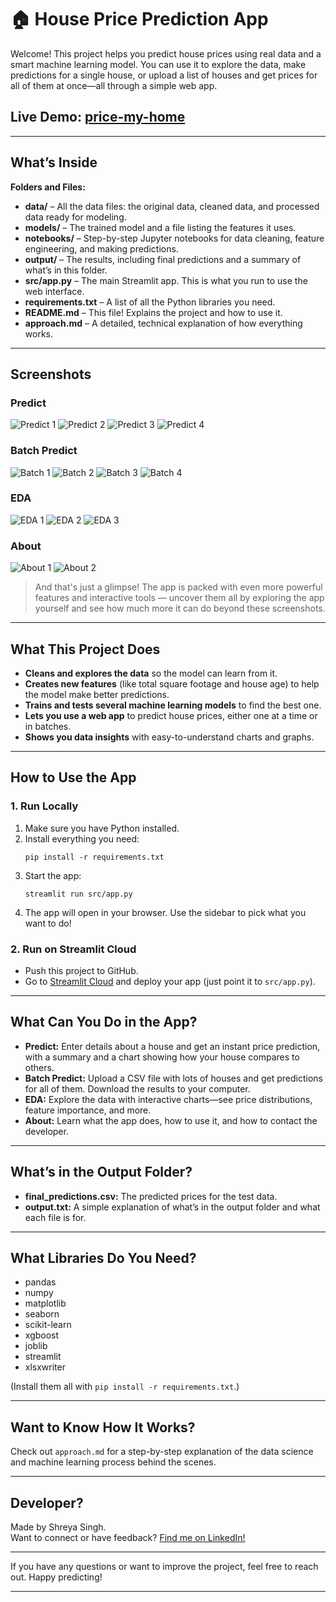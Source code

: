 

# 🏠 House Price Prediction App

Welcome! This project helps you predict house prices using real data and a smart machine learning model. You can use it to explore the data, make predictions for a single house, or upload a list of houses and get prices for all of them at once—all through a simple web app.

## Live Demo: [price-my-home](https://price-my-home.streamlit.app/)
---

## What’s Inside

**Folders and Files:**
- **data/** – All the data files: the original data, cleaned data, and processed data ready for modeling.
- **models/** – The trained model and a file listing the features it uses.
- **notebooks/** – Step-by-step Jupyter notebooks for data cleaning, feature engineering, and making predictions.
- **output/** – The results, including final predictions and a summary of what’s in this folder.
- **src/app.py** – The main Streamlit app. This is what you run to use the web interface.
- **requirements.txt** – A list of all the Python libraries you need.
- **README.md** – This file! Explains the project and how to use it.
- **approach.md** – A detailed, technical explanation of how everything works.

---

## Screenshots

### Predict
![Predict 1](assets/image.png)
![Predict 2](assets/image-1.png)
![Predict 3](assets/image-2.png)
![Predict 4](assets/image-3.png)

### Batch Predict
![Batch 1](assets/image-4.png)
![Batch 2](assets/image-5.png)
![Batch 3](assets/image-6.png)
![Batch 4](assets/image-7.png)

### EDA
![EDA 1](assets/image-8.png)
![EDA 2](assets/image-9.png)
![EDA 3](assets/image-10.png)

### About
![About 1](assets/image-11.png)
![About 2](assets/image-12.png)

> And that's just a glimpse! The app is packed with even more powerful features and interactive tools — uncover them all by exploring the app yourself and see how much more it can do beyond these screenshots.

---

## What This Project Does

- **Cleans and explores the data** so the model can learn from it.
- **Creates new features** (like total square footage and house age) to help the model make better predictions.
- **Trains and tests several machine learning models** to find the best one.
- **Lets you use a web app** to predict house prices, either one at a time or in batches.
- **Shows you data insights** with easy-to-understand charts and graphs.

---

## How to Use the App

### 1. Run Locally

1. Make sure you have Python installed.
2. Install everything you need:
   ```
   pip install -r requirements.txt
   ```
3. Start the app:
   ```
   streamlit run src/app.py
   ```
4. The app will open in your browser. Use the sidebar to pick what you want to do!

### 2. Run on Streamlit Cloud

- Push this project to GitHub.
- Go to [Streamlit Cloud](https://streamlit.io/cloud) and deploy your app (just point it to `src/app.py`).

---

## What Can You Do in the App?

- **Predict:** Enter details about a house and get an instant price prediction, with a summary and a chart showing how your house compares to others.
- **Batch Predict:** Upload a CSV file with lots of houses and get predictions for all of them. Download the results to your computer.
- **EDA:** Explore the data with interactive charts—see price distributions, feature importance, and more.
- **About:** Learn what the app does, how to use it, and how to contact the developer.

---

## What’s in the Output Folder?

- **final_predictions.csv:** The predicted prices for the test data.
- **output.txt:** A simple explanation of what’s in the output folder and what each file is for.

---

## What Libraries Do You Need?

- pandas
- numpy
- matplotlib
- seaborn
- scikit-learn
- xgboost
- joblib
- streamlit
- xlsxwriter

(Install them all with `pip install -r requirements.txt`.)

---

## Want to Know How It Works?

Check out `approach.md` for a step-by-step explanation of the data science and machine learning process behind the scenes.

---

## Developer?

Made by Shreya Singh.  
Want to connect or have feedback? [Find me on LinkedIn!](https://www.linkedin.com/in/shreya-singh-561a591a5/)

---

If you have any questions or want to improve the project, feel free to reach out. Happy predicting!

---

